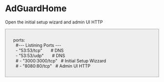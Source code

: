 <!DOCTYPE html>
<html>
    <head>
        <title>AdGuardHome dockercompose.yaml README</title>
            <style>
        .code {
            background-color: #eee;
            border: 1px solid #999;
            display: block;
            padding: 10px;
            white-space: pre-wrap; /* Ensures long lines wrap */
        }
    </style>
    </head>
    <body>
        <h1>AdGuardHome</h1>
        <p>Open the initial setup wizard and admin UI HTTP</p>
        <div class="code"> 
    ports:
      #--- Listining Ports ---
      - "53:53/tcp"       # DNS
      - "53:53/udp"       # DNS
      # - "3000:3000/tcp"   # Initial Setup Wizzard
      # - "8080:80/tcp"   # Admin UI HTTP
      </div>
</html>